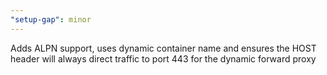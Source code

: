 ```yaml
---
"setup-gap": minor
---
```


Adds ALPN support, uses dynamic container name and ensures the HOST header will
always direct traffic to port 443 for the dynamic forward proxy
